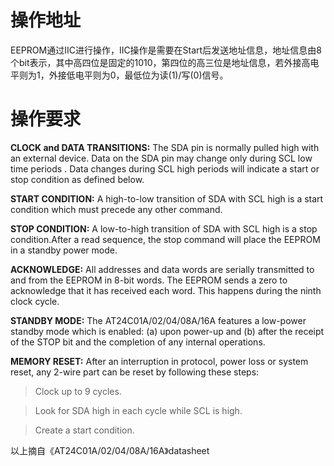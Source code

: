 # 操作地址

EEPROM通过IIC进行操作，IIC操作是需要在Start后发送地址信息，地址信息由8 个bit表示，其中高四位是固定的1010，第四位的高三位是地址信息，若外接高电平则为1，外接低电平则为0，最低位为读(1)/写(0)信号。

# 操作要求

**CLOCK and DATA TRANSITIONS:** The SDA pin is normally pulled high with an external device. Data on the SDA pin may change only during SCL low time periods . Data changes during SCL high periods will indicate a start or stop
condition as defined below.

**START CONDITION:** A high-to-low transition of SDA with SCL high is a start condition which must precede any other command.

**STOP CONDITION:** A low-to-high transition of SDA with SCL high is a stop condition.After a read sequence, the stop command will place the EEPROM in a standby power mode.

**ACKNOWLEDGE:** All addresses and data words are serially transmitted to and from the EEPROM in 8-bit words. The EEPROM sends a zero to acknowledge that it has received each word. This happens during the ninth clock cycle.

**STANDBY MODE:** The AT24C01A/02/04/08A/16A features a low-power standby mode which is enabled: (a) upon power-up and (b) after the receipt of the STOP bit and the completion of any internal operations.

**MEMORY RESET:** After an interruption in protocol, power loss or system reset, any 2-wire part can be reset by following these steps:

> Clock up to 9 cycles.

> Look for SDA high in each cycle while SCL is high.

> Create a start condition.

以上摘自《AT24C01A/02/04/08A/16A》datasheet